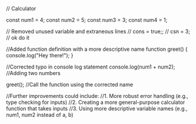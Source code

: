 // Calculator

const num1 = 4;
const num2 = 5;
const num3 = 3;
const num4 = 1;

// Removed unused variable and extraneous lines
// cons = true;;
// csn = 3;
// ok do it


//Added function definition with a more descriptive name
function greet() {
    console.log("Hey there!");
}

//Corrected typo in console log statement
console.log(num1 + num2); //Adding two numbers

greet(); //Call the function using the corrected name

//Further improvements could include:
//1. More robust error handling (e.g., type checking for inputs)
//2. Creating a more general-purpose calculator function that takes inputs
//3. Using more descriptive variable names (e.g., num1, num2 instead of a, b)